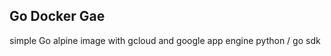 Go Docker Gae
-----------------

simple Go alpine image with gcloud and google app engine python / go sdk